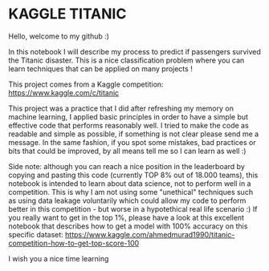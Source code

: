 # KAGGLE TITANIC
Hello, welcome to my github :)

In this notebook I will describe my process to predict if passengers survived the Titanic disaster. 
This is a nice classification problem where you can learn techniques that can be applied on many projects !

This project comes from a Kaggle competition: https://www.kaggle.com/c/titanic

This project was a practice that I did after refreshing my memory on machine learning, I applied basic principles in order to have a simple but effective code that performs reasonably well.
I tried to make the code as readable and simple as possible, if something is not clear please send me a message.
In the same fashion, if you spot some mistakes, bad practices or bits that could be improved, by all means tell me so I can learn as well :)

Side note: although you can reach a nice position in the leaderboard by copying and pasting this code (currently TOP 8% out of 18.000 teams), this notebook is intended to learn about data science, not to perform well in a competition.
This is why I am not using some "unethical" techniques such as using data leakage voluntarily which could allow my code to perform better in this competition - but worse in a hypotethical real life scenario :)
If you really want to get in the top 1%, please have a look at this excellent notebook that describes how to get a model with 100% accuracy on this specific dataset: 
https://www.kaggle.com/ahmedmurad1990/titanic-competition-how-to-get-top-score-100

I wish you a nice time learning
